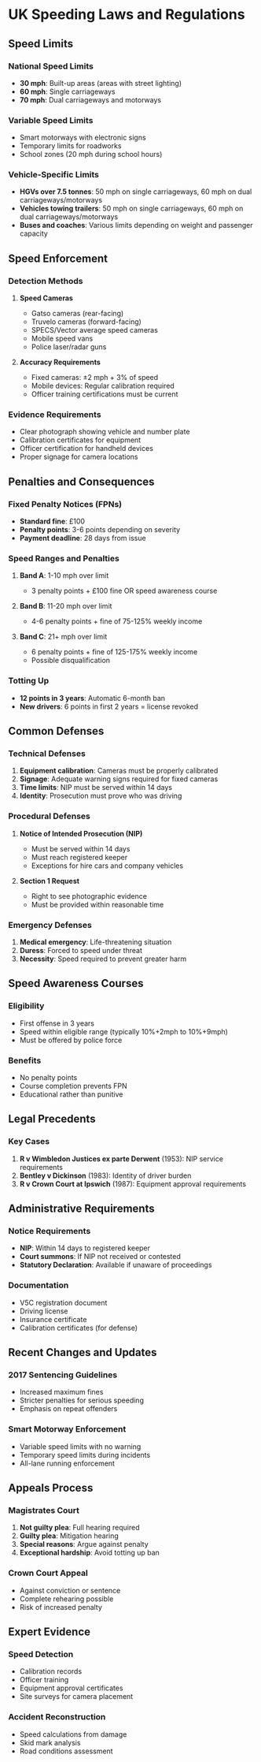 # UK Speeding Laws and Regulations

## Speed Limits

### National Speed Limits
- **30 mph**: Built-up areas (areas with street lighting)
- **60 mph**: Single carriageways
- **70 mph**: Dual carriageways and motorways

### Variable Speed Limits
- Smart motorways with electronic signs
- Temporary limits for roadworks
- School zones (20 mph during school hours)

### Vehicle-Specific Limits
- **HGVs over 7.5 tonnes**: 50 mph on single carriageways, 60 mph on dual carriageways/motorways
- **Vehicles towing trailers**: 50 mph on single carriageways, 60 mph on dual carriageways/motorways
- **Buses and coaches**: Various limits depending on weight and passenger capacity

## Speed Enforcement

### Detection Methods
1. **Speed Cameras**
   - Gatso cameras (rear-facing)
   - Truvelo cameras (forward-facing)
   - SPECS/Vector average speed cameras
   - Mobile speed vans
   - Police laser/radar guns

2. **Accuracy Requirements**
   - Fixed cameras: ±2 mph + 3% of speed
   - Mobile devices: Regular calibration required
   - Officer training certifications must be current

### Evidence Requirements
- Clear photograph showing vehicle and number plate
- Calibration certificates for equipment
- Officer certification for handheld devices
- Proper signage for camera locations

## Penalties and Consequences

### Fixed Penalty Notices (FPNs)
- **Standard fine**: £100
- **Penalty points**: 3-6 points depending on severity
- **Payment deadline**: 28 days from issue

### Speed Ranges and Penalties
1. **Band A**: 1-10 mph over limit
   - 3 penalty points + £100 fine OR speed awareness course

2. **Band B**: 11-20 mph over limit
   - 4-6 penalty points + fine of 75-125% weekly income

3. **Band C**: 21+ mph over limit
   - 6 penalty points + fine of 125-175% weekly income
   - Possible disqualification

### Totting Up
- **12 points in 3 years**: Automatic 6-month ban
- **New drivers**: 6 points in first 2 years = license revoked

## Common Defenses

### Technical Defenses
1. **Equipment calibration**: Cameras must be properly calibrated
2. **Signage**: Adequate warning signs required for fixed cameras
3. **Time limits**: NIP must be served within 14 days
4. **Identity**: Prosecution must prove who was driving

### Procedural Defenses
1. **Notice of Intended Prosecution (NIP)**
   - Must be served within 14 days
   - Must reach registered keeper
   - Exceptions for hire cars and company vehicles

2. **Section 1 Request**
   - Right to see photographic evidence
   - Must be provided within reasonable time

### Emergency Defenses
1. **Medical emergency**: Life-threatening situation
2. **Duress**: Forced to speed under threat
3. **Necessity**: Speed required to prevent greater harm

## Speed Awareness Courses

### Eligibility
- First offense in 3 years
- Speed within eligible range (typically 10%+2mph to 10%+9mph)
- Must be offered by police force

### Benefits
- No penalty points
- Course completion prevents FPN
- Educational rather than punitive

## Legal Precedents

### Key Cases
1. **R v Wimbledon Justices ex parte Derwent** (1953): NIP service requirements
2. **Bentley v Dickinson** (1983): Identity of driver burden
3. **R v Crown Court at Ipswich** (1987): Equipment approval requirements

## Administrative Requirements

### Notice Requirements
- **NIP**: Within 14 days to registered keeper
- **Court summons**: If NIP not received or contested
- **Statutory Declaration**: Available if unaware of proceedings

### Documentation
- V5C registration document
- Driving license
- Insurance certificate
- Calibration certificates (for defense)

## Recent Changes and Updates

### 2017 Sentencing Guidelines
- Increased maximum fines
- Stricter penalties for serious speeding
- Emphasis on repeat offenders

### Smart Motorway Enforcement
- Variable speed limits with no warning
- Temporary speed limits during incidents
- All-lane running enforcement

## Appeals Process

### Magistrates Court
1. **Not guilty plea**: Full hearing required
2. **Guilty plea**: Mitigation hearing
3. **Special reasons**: Argue against penalty
4. **Exceptional hardship**: Avoid totting up ban

### Crown Court Appeal
- Against conviction or sentence
- Complete rehearing possible
- Risk of increased penalty

## Expert Evidence

### Speed Detection
- Calibration records
- Officer training
- Equipment approval certificates
- Site surveys for camera placement

### Accident Reconstruction
- Speed calculations from damage
- Skid mark analysis
- Road conditions assessment
